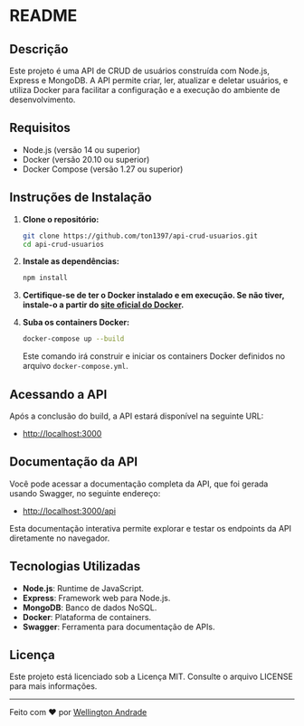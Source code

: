 # README

## Descrição

Este projeto é uma API de CRUD de usuários construída com Node.js, Express e MongoDB. A API permite criar, ler, atualizar e deletar usuários, e utiliza Docker para facilitar a configuração e a execução do ambiente de desenvolvimento.

## Requisitos

- Node.js (versão 14 ou superior)
- Docker (versão 20.10 ou superior)
- Docker Compose (versão 1.27 ou superior)

## Instruções de Instalação

1. **Clone o repositório:**

   ```sh
   git clone https://github.com/ton1397/api-crud-usuarios.git
   cd api-crud-usuarios
   ```

2. **Instale as dependências:**

   ```sh
   npm install
   ```

3. **Certifique-se de ter o Docker instalado e em execução. Se não tiver, instale-o a partir do [site oficial do Docker](https://www.docker.com/get-started).**

4. **Suba os containers Docker:**

   ```sh
   docker-compose up --build
   ```

   Este comando irá construir e iniciar os containers Docker definidos no arquivo `docker-compose.yml`.

## Acessando a API

Após a conclusão do build, a API estará disponível na seguinte URL:

- [http://localhost:3000](http://localhost:3000)

## Documentação da API

Você pode acessar a documentação completa da API, que foi gerada usando Swagger, no seguinte endereço:

- [http://localhost:3000/api](http://localhost:3000/api)

Esta documentação interativa permite explorar e testar os endpoints da API diretamente no navegador.

## Tecnologias Utilizadas

- **Node.js**: Runtime de JavaScript.
- **Express**: Framework web para Node.js.
- **MongoDB**: Banco de dados NoSQL.
- **Docker**: Plataforma de containers.
- **Swagger**: Ferramenta para documentação de APIs.

## Licença

Este projeto está licenciado sob a Licença MIT. Consulte o arquivo LICENSE para mais informações.

---

Feito com ❤️ por [Wellington Andrade](https://github.com/ton1397/)